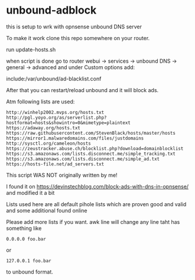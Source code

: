 # unbound-adblock

this is setup to wrk with opnsense unbound DNS server

To make it work clone this repo somewhere on your router.

run update-hosts.sh

when script is done go to router webui -> services -> unbound DNS -> general -> advanced and under Custom options add:

include:/var/unbound/ad-blacklist.conf

After that you can restart/reload unbound and it will block ads.

Atm following lists are used:

`
http://winhelp2002.mvps.org/hosts.txt
http://pgl.yoyo.org/as/serverlist.php?hostformat=hosts&showintro=0&mimetype=plaintext
https://adaway.org/hosts.txt
https://raw.githubusercontent.com/StevenBlack/hosts/master/hosts
https://mirror1.malwaredomains.com/files/justdomains
http://sysctl.org/cameleon/hosts
https://zeustracker.abuse.ch/blocklist.php?download=domainblocklist
https://s3.amazonaws.com/lists.disconnect.me/simple_tracking.txt
https://s3.amazonaws.com/lists.disconnect.me/simple_ad.txt
https://hosts-file.net/ad_servers.txt
`

This script WAS NOT originally written by me!

I found it on https://devinstechblog.com/block-ads-with-dns-in-opnsense/ and modified it a bit

Lists used here are all default pihole lists which are proven good and valid and some additional found online

Please add more lists if you want. awk line will change any line taht has  something like

`
0.0.0.0 foo.bar
`

or

`
127.0.0.1 foo.bar
`

to unbound format.
